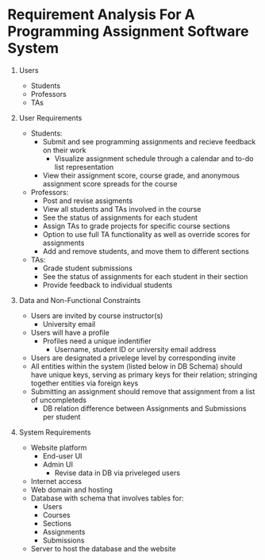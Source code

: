 # Requirement Analysis For A Programming Assignment Software System

1. Users
    - Students
    - Professors
    - TAs

2. User Requirements
    - Students:
        - Submit and see programming assignments and recieve feedback on their work
            - Visualize assignment schedule through a calendar and to-do list representation
        - View their assignment score, course grade, and anonymous assignment score spreads for the course
    - Professors:
        - Post and revise assigments
        - View all students and TAs involved in the course
        - See the status of assignments for each student
        - Assign TAs to grade projects for specific course sections
        - Option to use full TA functionality as well as override scores for assignments
        - Add and remove students, and move them to different sections
    - TAs:
        - Grade student submissions
        - See the status of assignments for each student in their section
        - Provide feedback to individual students

3. Data and Non-Functional Constraints
    - Users are invited by course instructor(s)
        - University email
    - Users will have a profile
        - Profiles need a unique indentifier
            - Username, student ID or university email address
    - Users are designated a privelege level by corresponding invite
    - All entities within the system (listed below in DB Schema) should have unique keys,
    serving as primary keys for their relation; stringing together entities via foreign keys
    - Submitting an assignment should remove that assignment from a list of uncompleteds
        - DB relation difference between Assignments and Submissions per student

4. System Requirements
    - Website platform
        - End-user UI
        - Admin UI
            - Revise data in DB via priveleged users
    - Internet access
    - Web domain and hosting
    - Database with schema that involves tables for:
        - Users
        - Courses
        - Sections
        - Assignments
        - Submissions
    - Server to host the database and the website

